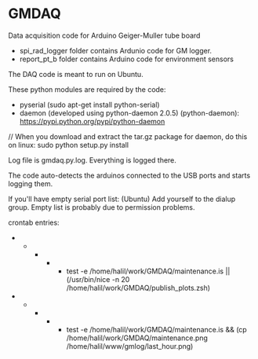 # GMDAQ
Data acquisition code for Arduino Geiger-Muller tube board

- spi_rad_logger folder contains Ardunio code for GM logger.
- report_pt_b folder contains Arduino code for environment sensors

The DAQ code is meant to run on Ubuntu.

These python modules are required by the code:
- pyserial (sudo apt-get install python-serial)
- daemon (developed using python-daemon 2.0.5) (python-daemon): https://pypi.python.org/pypi/python-daemon

// When you download and extract the tar.gz package for daemon, do this on linux: sudo python setup.py install

Log file is gmdaq.py.log. Everything is logged there.

The code auto-detects the arduinos connected to the USB ports and starts logging them.

If you'll have empty serial port list: (Ubuntu) Add yourself to the dialup group. Empty list is probably due to permission problems.

crontab entries:

* * * * * test -e /home/halil/work/GMDAQ/maintenance.is || (/usr/bin/nice -n 20 /home/halil/work/GMDAQ/publish_plots.zsh)
* * * * * test -e /home/halil/work/GMDAQ/maintenance.is && (cp /home/halil/work/GMDAQ/maintenance.png /home/halil/www/gmlog/last_hour.png)



